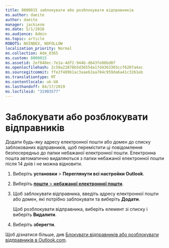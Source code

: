 ```yaml
---
title: 8000015 заблокувати або розблокувати відправників
ms.author: daeite
author: daeite
manager: jackiesm
ms.date: 5/1/2018
ms.audience: Admin
ms.topic: article
ROBOTS: NOINDEX, NOFOLLOW
localization_priority: Normal
ms.collection: Adm_O365
ms.custom: 8000015
ms.assetid: 2ef840ec-7e1a-4df2-944b-d643fe08bd8f
ms.openlocfilehash: 2c58a22878b5d36554a17d4363303ccf6207a4ac
ms.sourcegitcommit: ffe2f489b1ac3aae62aa784c959da6a41c3261eb
ms.translationtype: MT
ms.contentlocale: uk-UA
ms.lasthandoff: 04/17/2019
ms.locfileid: "31903577"
---
```

# <a name="block-or-unblock-senders"></a>Заблокувати або розблокувати відправників

Додати будь-яку адресу електронної пошти або домен до списку заблокованих відправників, щоб перемістити ці повідомлення безпосередньо до папки небажаної електронної пошти. Електронна пошта автоматично видаляються з папки небажаної електронної пошти після 14 днів і не можна відновити.
  
1. Виберіть **установки** \> **Переглянути всі настройки Outlook**. 
    
2. Виберіть [ **пошти** \> **небажаної електронної пошти**](https://outlook.live.com/mail/options/mail/junkEmail). 
    
3. Щоб заблокувати відправника, введіть адресу електронної пошти або домен, які потрібно заблокувати та виберіть **Додати**. 
    
    Щоб розблокувати відправника, виберіть елемент зі списку і виберіть **Видалити**.
    
4. Виберіть **зберегти**. 
    
Щоб дізнатися більше, див [Блокувати відправників або розблокувати відправників в Outlook.com](https://go.microsoft.com/fwlink/p/?linkid=873133).
  

